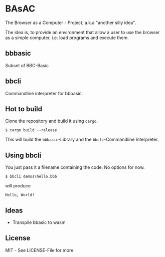 BAsAC
=====

The Browser as a Computer - Project, a.k.a "another silly idea".

The idea is, to provide an environment that allow a user to use the
browser as a simple computer, i.e. load programs and execute them.


## bbbasic

Subset of BBC-Basic

## bbcli

Commandline interpreter for bbbasic.


## Hot to build

Clone the repository and build it using `cargo`.


```shell
$ cargo build --release
```

This will build the `bbbasic`-Library and the `bbcli`-Commandline Interpreter.

## Using bbcli

You just pass it a filename containing the code. No options for now.

```shell
$ bbcli demos\hello.bbb
```

will produce

```shell
Hello, World!
```

## Ideas

* Transpile bbasic to wasm

## License

MIT - See LICENSE-File for more.

